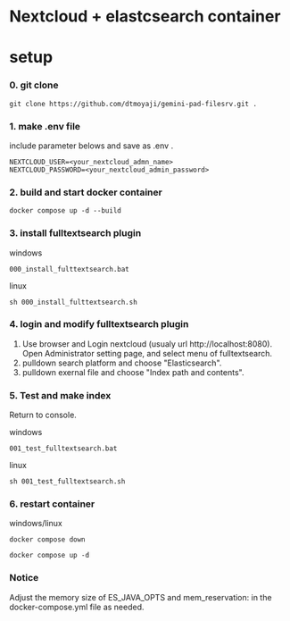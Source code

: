 # Nextcloud + elastcsearch container

# setup

### 0. git clone

```
git clone https://github.com/dtmoyaji/gemini-pad-filesrv.git .
```

### 1. make .env file

include parameter belows and save as .env .
```
NEXTCLOUD_USER=<your_nextcloud_admn_name>
NEXTCLOUD_PASSWORD=<your_nextcloud_admin_password>
```

### 2. build and start docker container
```
docker compose up -d --build
```

### 3. install fulltextsearch plugin

windows
```
000_install_fulttextsearch.bat
```

linux
```
sh 000_install_fulttextsearch.sh
```

### 4. login and modify fulltextsearch plugin

1. Use browser and Login nextcloud (usualy url http://localhost:8080).
Open Administrator setting page, and select menu of fulltextsearch.
1. pulldown search platform and choose "Elasticsearch".
1. pulldown exernal file and choose "Index path and contents".

### 5. Test and make index

Return to console.

windows
```
001_test_fulltextsearch.bat
```

linux
```
sh 001_test_fulltextsearch.sh
```

### 6. restart container

windows/linux
```
docker compose down

docker compose up -d
```

### Notice

Adjust the memory size of ES_JAVA_OPTS and mem_reservation: in the docker-compose.yml file as needed.
